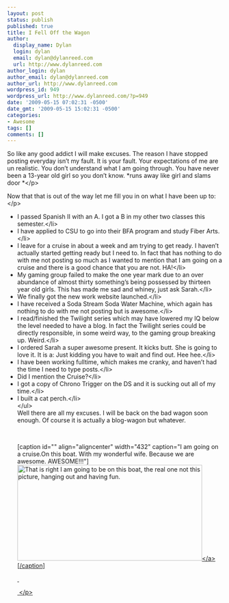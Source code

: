 ```yaml
---
layout: post
status: publish
published: true
title: I Fell Off the Wagon
author:
  display_name: Dylan
  login: dylan
  email: dylan@dylanreed.com
  url: http://www.dylanreed.com
author_login: dylan
author_email: dylan@dylanreed.com
author_url: http://www.dylanreed.com
wordpress_id: 949
wordpress_url: http://www.dylanreed.com/?p=949
date: '2009-05-15 07:02:31 -0500'
date_gmt: '2009-05-15 15:02:31 -0500'
categories:
- Awesome
tags: []
comments: []
---
```

<p class="MsoNormal">So like any good addict I will make excuses. The reason I have stopped posting everyday isn&rsquo;t my fault. It is your fault. Your expectations of me are un realistic. You don&rsquo;t understand what I am going through. You have never been a 13-year old girl so you don&rsquo;t know. *runs away like girl and slams door *<&#47;p></p>
<p class="MsoNormal">Now that that is out of the way let me fill you in on what I have been up to:<&#47;p></p>
<ul>
<li>I passed Spanish II with an A. I got a B in my other two classes this semester.<&#47;li>
<li>I have applied to CSU to go into their BFA program and study Fiber Arts.<&#47;li>
<li>I leave for a cruise in about a week and am trying to get ready. I haven&rsquo;t actually started getting ready but I need to. In fact that has nothing to do with me not posting so much as I wanted to mention that I am going on a cruise and there is a good chance that you are not. HA!<&#47;li>
<li>My gaming group failed to make the one year mark due to an over abundance of almost thirty something&rsquo;s being possessed by thirteen year old girls. This has made me sad and whiney, just ask Sarah.<&#47;li>
<li>We finally got the new work website launched.<&#47;li>
<li>I have received a Soda Stream Soda Water Machine, which again has nothing to do with me not posting but is awesome.<&#47;li>
<li>I read&#47;finished the Twilight series which may have lowered my IQ below the level needed to have a blog. In fact the Twilight series could be directly responsible, in some weird way, to the gaming group breaking up. Weird.<&#47;li>
<li>I ordered Sarah a super awesome present. It kicks butt. She is going to love it. It is a: Just kidding you have to wait and find out. Hee hee.<&#47;li>
<li>I have been working fulltime, which makes me cranky, and haven&rsquo;t had the time I need to type posts.<&#47;li>
<li>Did I mention the Cruise?<&#47;li>
<li>I got a copy of Chrono Trigger on the DS and it is sucking out all of my time.<&#47;li>
<li>I built a cat perch.<&#47;li><br />
<&#47;ul><br />
Well there are all my excuses. I will be back on the bad wagon soon enough. Of course it is actually a blog-wagon but whatever.&nbsp;</p>
<p>&nbsp;</p>
<p>[caption id="" align="aligncenter" width="432" caption="I am going on a cruise.On this boat. With my wonderful wife. Because we are awesome. AWESOME!!!"]<a href="http:&#47;&#47;www.cruiseweb.nl&#47;images&#47;dwarsdoorsnede&#47;DisneyWonder.jpg"><img class="   " title="Disney Magic" src="http:&#47;&#47;www.cruiseweb.nl&#47;images&#47;dwarsdoorsnede&#47;DisneyWonder.jpg" alt="That is right I am going to be on this boat, the real one not this picture, hanging out and having fun. " width="432" height="224" &#47;><&#47;a>[&#47;caption]</p>
<p>&nbsp;</p>
<p class="MsoNormal">&nbsp;<&#47;p></p>
